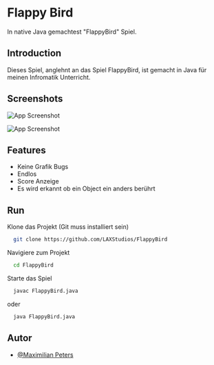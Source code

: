 # Flappy Bird

In native Java gemachtest "FlappyBird" Spiel.


## Introduction
Dieses Spiel, anglehnt an das Spiel FlappyBird, ist gemacht in Java für
meinen Infromatik Unterricht.
## Screenshots

![App Screenshot](https://cdn.discordapp.com/attachments/1045835154414903376/1045835179794644993/image.png)

![App Screenshot](https://cdn.discordapp.com/attachments/1045835154414903376/1046179853533192222/Flappy-Bird-2022-11-26-22-40-45.gif)


## Features

- Keine Grafik Bugs
- Endlos
- Score Anzeige
- Es wird erkannt ob ein Object ein anders berührt


## Run

Klone das Projekt (Git muss installiert sein)

```bash
  git clone https://github.com/LAXStudios/FlappyBird
```

Navigiere zum Projekt

```bash
  cd FlappyBird
```

Starte das Spiel

```bash
  javac FlappyBird.java
```
oder
```bash
  java FlappyBird.java
```


## Autor

- [@Maximilian Peters](https://www.github.com/LAXStudios)


